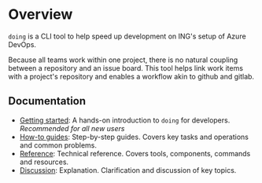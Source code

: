 # Overview

`doing` is a CLI tool to help speed up development on ING's setup of Azure DevOps.

Because all teams work within one project, there is no natural coupling between a repository and an issue board. This tool helps link work items with a project's repository and enables a workflow akin to github and gitlab.

## Documentation

- [Getting started](get_started/install.md): A hands-on introduction to `doing` for developers. *Recommended for all new users*
- [How-to guides](): Step-by-step guides. Covers key tasks and operations and common problems.
- [Reference](): Technical reference. Covers tools, components, commands and resources.
- [Discussion](): Explanation. Clarification and discussion of key topics.
